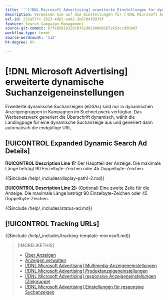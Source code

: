 ```yaml
---
title: '''[!DNL Microsoft Advertising] erweiterte Einstellungen für dynamische Suchanzeigen'
description: Verweisen Sie auf die Einstellungen für [!DNL Microsoft Advertising] erweiterte dynamische Suchanzeigen.
exl-id: 232a57fc-2823-4d82-aa02-3e670430979f
feature: Search Campaign Management
source-git-commit: 67fe8581832dc0762d62908d01672e53cc95b847
workflow-type: tm+mt
source-wordcount: '112'
ht-degree: 0%

---
```


# [!DNL Microsoft Advertising] erweiterte dynamische Suchanzeigeneinstellungen

Erweiterte dynamische Suchanzeigen (eDSAs) sind nur in dynamischen Anzeigengruppen in Kampagnen im Suchnetzwerk verfügbar. Das Werbenetzwerk generiert die Überschrift dynamisch, wählt die Landingpage für eine dynamische Suchanzeige aus und generiert dann automatisch die endgültige URL.

## [!UICONTROL Expanded Dynamic Search Ad Details]

**[!UICONTROL Description Line 1]:** Der Hauptteil der Anzeige. Die maximale Länge beträgt 90 Einzelbyte-Zeichen oder 45 Doppelbyte-Zeichen.

<!-- **[!UICONTROL Display Path 1]**, **[!UICONTROL Display Path 2]:** -->

{{$include /help/_includes/display-path1-2.md}}

**[!UICONTROL Description Line 2]:** (Optional) Eine zweite Zeile für die Anzeige. Die maximale Länge beträgt 90 Einzelbyte-Zeichen oder 45 Doppelbyte-Zeichen.

<!-- **[!UICONTROL Status]:** -->

{{$include /help/_includes/status-ad.md}}

## [!UICONTROL Tracking URLs]

<!-- **[!UICONTROL Tracking Template URl]:** -->

{{$include /help/_includes/tracking-template-microsoft.md}}

>[!MORELIKETHIS]
>
>* [Über Anzeigen](ad-about.md)
>* [Anzeigen verwalten](ad-manage.md)
>* [[!DNL Microsoft Advertising] Multimedia-Anzeigeneinstellungen](ad-settings-microsoft-multimedia.md)
>* [[!DNL Microsoft Advertising] Produktanzeigeneinstellungen](ad-settings-microsoft-product.md)
>* [[!DNL Microsoft Advertising] responsive Anzeigeneinstellungen (Zielgruppe)](ad-settings-microsoft-responsive.md)
>* [[!DNL Microsoft Advertising] Einstellungen für responsive Suchanzeigen](ad-settings-microsoft-rsa.md)

